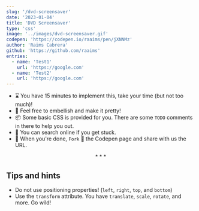 ```yaml
---
slug: '/dvd-screensaver'
date: '2023-01-04'
title: 'DVD Screensaver'
type: 'css'
image: '../images/dvd-screensaver.gif'
codepen: 'https://codepen.io/raaims/pen/jXNNMz'
author: 'Raims Cabrera'
github: 'https://github.com/raaims'
entries:
  - name: 'Test1'
    url: 'https://google.com'
  - name: 'Test2'
    url: 'https://google.com'
---
```


* ⌛ You have 15 minutes to implement this, take your time (but not too much)!
* 💅 Feel free to embellish and make it pretty!
* 📦 Some basic CSS is provided for you. There are some `TODO` comments in there to help you out.
* 🧙 You can search online if you get stuck.
* 🎉 When you're done, `Fork` 🍴 the Codepen page and share with us the URL.
  
<p align='center'>* * *</p>

## Tips and hints

- Do not use positioning properties! (`left`, `right`, `top`, and `bottom`)
- Use the `transform` attribute. You have `translate`, `scale`, `rotate`, and more. Go wild!
